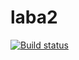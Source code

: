# laba2
[![Build status](https://ci.appveyor.com/api/projects/status/73uvobagt4m8523s/branch/work?svg=true)](https://ci.appveyor.com/project/Alexalexlxl/laba2-vy1tc/branch/work)
